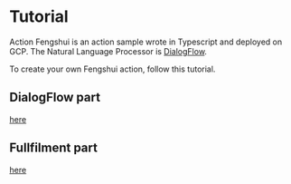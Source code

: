 # Tutorial 
Action Fengshui is an action sample wrote in Typescript and deployed on GCP. The Natural Language Processor is [DialogFlow](https://www.dialogflow.com).

To create your own Fengshui action, follow this tutorial.

## DialogFlow part
[here](./dialogflow.md)

## Fullfilment part
[here](./fullfilment.md)